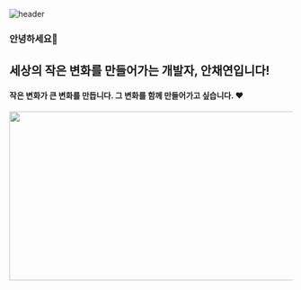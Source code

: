![header](https://capsule-render.vercel.app/api?type=blur&text=Hi,%20I'm%20Chaeyeon!&color=0:8EC5FC,100:E0C3FC&height=200&fontColor=E0C3FC&fontSize=60&fontAlign=30&fontAlignY=35)

### 안녕하세요👋
## 세상의 작은 변화를 만들어가는 개발자, 안채연입니다!
#### 작은 변화가 큰 변화를 만듭니다. 그 변화를 함께 만들어가고 싶습니다. ❤️

<a href="https://www.gitanimals.org/en_US?utm_medium=image&utm_source=Anchaeyeon&utm_content=farm">
<img
  src="https://render.gitanimals.org/farms/Anchaeyeon"
  width="600"
  height="300"
/>
</a>

<!--
**Anchaeyeon/Anchaeyeon** is a ✨ _special_ ✨ repository because its `README.md` (this file) appears on your GitHub profile.

Here are some ideas to get you started:

- 🔭 I’m currently working on ...
- 🌱 I’m currently learning ...
- 👯 I’m looking to collaborate on ...
- 🤔 I’m looking for help with ...
- 💬 Ask me about ...
- 📫 How to reach me: ...
- 😄 Pronouns: ...
- ⚡ Fun fact: ...
-->
